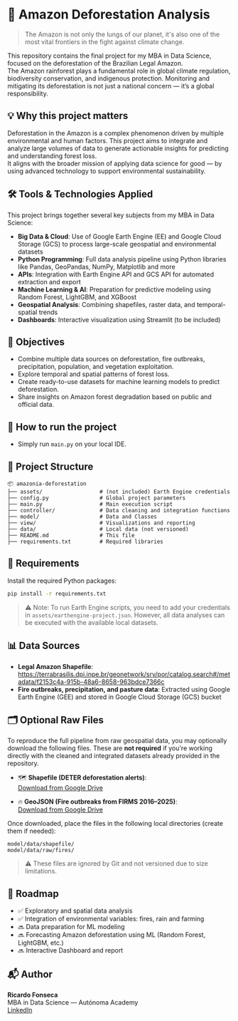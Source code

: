 # 🌳 Amazon Deforestation Analysis

> The Amazon is not only the lungs of our planet, it's also one of the most vital frontiers in the fight against climate change.

This repository contains the final project for my MBA in Data Science, focused on the deforestation of the Brazilian Legal Amazon.  
The Amazon rainforest plays a fundamental role in global climate regulation, biodiversity conservation, and indigenous protection. Monitoring and mitigating its deforestation is not just a national concern — it’s a global responsibility.



## 💡 Why this project matters

Deforestation in the Amazon is a complex phenomenon driven by multiple environmental and human factors. This project aims to integrate and analyze large volumes of data to generate actionable insights for predicting and understanding forest loss.  
It aligns with the broader mission of applying data science for good — by using advanced technology to support environmental sustainability.


## 🛠️ Tools & Technologies Applied

This project brings together several key subjects from my MBA in Data Science:

- **Big Data & Cloud**: Use of Google Earth Engine (EE) and Google Cloud Storage (GCS) to process large-scale geospatial and environmental datasets
- **Python Programming**: Full data analysis pipeline using Python libraries like Pandas, GeoPandas, NumPy, Matplotlib and more
- **APIs**: Integration with Earth Engine API and GCS API for automated extraction and export
- **Machine Learning & AI**: Preparation for predictive modeling using Random Forest, LightGBM, and XGBoost
- **Geospatial Analysis**: Combining shapefiles, raster data, and temporal-spatial trends
- **Dashboards**: Interactive visualization using Streamlit (to be included)


## 📌 Objectives

- Combine multiple data sources on deforestation, fire outbreaks, precipitation, population, and vegetation exploitation.
- Explore temporal and spatial patterns of forest loss.
- Create ready-to-use datasets for machine learning models to predict deforestation.
- Share insights on Amazon forest degradation based on public and official data.


## 🏃 How to run the project

- Simply run `main.py` on your local IDE.


## 📁 Project Structure

```
📦 amazonia-deforestation
├── assets/                  # (not included) Earth Engine credentials
├── config.py                # Global project parameters
├── main.py                  # Main execution script
├── controller/              # Data cleaning and integration functions
├── model/                   # Data and Classes
├── view/                    # Visualizations and reporting
├── data/                    # Local data (not versioned)
├── README.md                # This file
├── requirements.txt         # Required libraries
```


## 🔧 Requirements

Install the required Python packages:

```bash
pip install -r requirements.txt
```

> ⚠️ Note: To run Earth Engine scripts, you need to add your credentials in `assets/earthengine-project.json`. However, all data analyses can be executed with the available local datasets.


## 📊 Data Sources

- **Legal Amazon Shapefile**: https://terrabrasilis.dpi.inpe.br/geonetwork/srv/por/catalog.search#/metadata/f2153c4a-915b-48a6-8658-963bdce7366c
- **Fire outbreaks, precipitation, and pasture data**: Extracted using Google Earth Engine (GEE) and stored in Google Cloud Storage (GCS) bucket


## 🗂️ Optional Raw Files

To reproduce the full pipeline from raw geospatial data, you may optionally download the following files. These are **not required** if you're working directly with the cleaned and integrated datasets already provided in the repository.

- 🗺️ **Shapefile (DETER deforestation alerts)**:  
  [Download from Google Drive](https://drive.google.com/file/d/1ynOiSeX7aQWXz0BBhAEpOm9GMKxVGKBW/view?usp=sharing)

- 🔥 **GeoJSON (Fire outbreaks from FIRMS 2016–2025)**:  
  [Download from Google Drive](https://drive.google.com/file/d/1JtdgzR2VXMZ4hn3CpoNqMrDKm1d7C6BO/view?usp=sharing)

Once downloaded, place the files in the following local directories (create them if needed):

```
model/data/shapefile/
model/data/raw/fires/
```

> ⚠️ These files are ignored by Git and not versioned due to size limitations.


## 🚧 Roadmap

- ✅ Exploratory and spatial data analysis
- ✅ Integration of environmental variables: fires, rain and farming
- 🔜 Data preparation for ML modeling
- 🔜 Forecasting Amazon deforestation using ML (Random Forest, LightGBM, etc.)
- 🔜 Interactive Dashboard and report


## 📬 Author

**Ricardo Fonseca**  
MBA in Data Science — Autónoma Academy  
[LinkedIn](https://www.linkedin.com/in/ricardolopesfonseca/)

